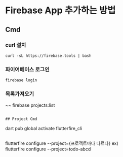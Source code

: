 # Firebase App 추가하는 방법

## Cmd
### curl 설치
~~~
curl -sL https://firebase.tools | bash
~~~

### 파이어베이스 로그인
~~~
firebase login
~~~

### 목록가져오기
~~
firebase projects:list
~~~

## Project Cmd
~~~
dart pub global activate flutterfire_cli
~~~

~~~
flutterfire configure --project={프로젝트마다 다르다}
ex)  
flutterfire configure --project=todo-abcd
~~~


